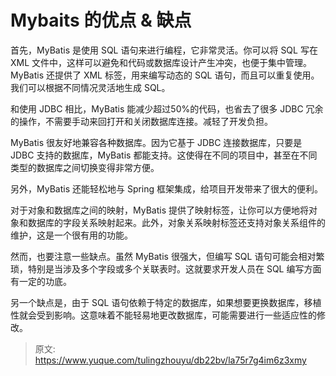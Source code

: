 # Mybaits 的优点 & 缺点


首先，MyBatis 是使用 SQL 语句来进行编程，它非常灵活。你可以将 SQL 写在 XML 文件中，这样可以避免和代码或数据库设计产生冲突，也便于集中管理。MyBatis 还提供了 XML 标签，用来编写动态的 SQL 语句，而且可以重复使用。我们可以根据不同情况灵活地生成 SQL。

和使用 JDBC 相比，MyBatis 能减少超过50%的代码，也省去了很多 JDBC 冗余的操作，不需要手动来回打开和关闭数据库连接。减轻了开发负担。

MyBatis 很友好地兼容各种数据库。因为它基于 JDBC 连接数据库，只要是 JDBC 支持的数据库，MyBatis 都能支持。这使得在不同的项目中，甚至在不同类型的数据库之间切换变得非常方便。

另外，MyBatis 还能轻松地与 Spring 框架集成，给项目开发带来了很大的便利。

对于对象和数据库之间的映射，MyBatis 提供了映射标签，让你可以方便地将对象和数据库的字段关系映射起来。此外，对象关系映射标签还支持对象关系组件的维护，这是一个很有用的功能。

然而，也要注意一些缺点。虽然 MyBatis 很强大，但编写 SQL 语句可能会相对繁琐，特别是当涉及多个字段或多个关联表时。这就要求开发人员在 SQL 编写方面有一定的功底。

另一个缺点是，由于 SQL 语句依赖于特定的数据库，如果想要更换数据库，移植性就会受到影响。这意味着不能轻易地更改数据库，可能需要进行一些适应性的修改。


> 原文: <https://www.yuque.com/tulingzhouyu/db22bv/la75r7g4im6z3xmy>